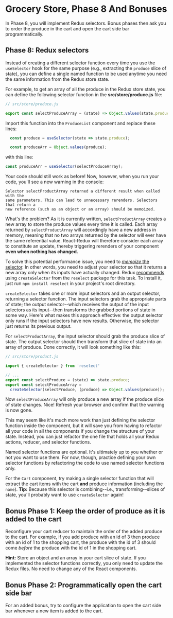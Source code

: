 # Grocery Store, Phase 8 And Bonuses

In Phase 8, you will implement Redux selectors. Bonus phases then ask you to
order the produce in the cart and open the cart side bar programmatically.

## Phase 8: Redux selectors

Instead of creating a different selector function every time you use the
`useSelector` hook for the same purpose (e.g., extracting the `produce` slice of
state), you can define a single named function to be used anytime you need the
same information from the Redux store state.

For example, to get an array of all the produce in the Redux store state, you
can define the following selector function in the __src/store/produce.js__ file:

```js
// src/store/produce.js

export const selectProduceArray = (state) => Object.values(state.produce);
```

Import this function into the `ProduceList` component and replace these lines:

```js
  const produce = useSelector(state => state.produce);

  const produceArr = Object.values(produce);
```

with this line:

```js
const produceArr = useSelector(selectProduceArray);
```

Your code should still work as before! Now, however, when you run your code,
you'll see a new warning in the console:

```plaintext
Selector selectProductArray returned a different result when called with the
same parameters. This can lead to unnecessary rerenders. Selectors that return a
new reference (such as an object or an array) should be memoized.
```

What's the problem? As it is currently written, `selectProductArray` creates a
new array to store the produce values every time it is called. Each array
returned by `selectProductArray` will accordingly have a new address in memory,
meaning that no two arrays returned by the selector will ever have the same
referential value. React-Redux will therefore consider each array to constitute
an update, thereby triggering rerenders of your component **even when nothing
has changed.**

To solve this potential performance issue, you need to [_memoize_ the
selector][memoize]. In other words, you need to adjust your selector so that it
returns a new array only when its inputs have actually changed. Redux
[recommends][reselect] using `createSelector` from the `reselect` package for
this task. To install it, just run `npm install reselect` in your project's root
directory.

`createSelector` takes one or more input selectors and an output selector,
returning a selector function. The input selectors grab the appropriate parts of
state; the output selector--which receives the output of the input selectors as
its input--then transforms the grabbed portions of state in some way. Here's
what makes this approach effective: the output selector only runs if the input
selectors have new results. Otherwise, the selector just returns its previous
output.

For `selectProductArray`, the input selector should grab the produce slice of
state. The output selector should then transform that slice of state into an
array of produce. Done correctly, it will look something like this:

```js
// src/store/product.js

import { createSelector } from 'reselect'

// ...
export const selectProduce = (state) => state.produce;
export const selectProduceArray =
  createSelector(selectProduce, (produce) => Object.values(produce));
```

Now `selectProduceArray` will only produce a new array if the produce slice of
state changes. Nice! Refresh your browser and confirm that the warning is now
gone.

This may seem like it's much more work than just defining the selector function
inside the component, but it will save you from having to refactor all your code
in all the components if you change the structure of your state. Instead, you
can just refactor the one file that holds all your Redux actions, reducer, and
selector functions.

Named selector functions are optional. It's ultimately up to you whether or not
you want to use them. For now, though, practice defining your own selector
functions by refactoring the code to use named selector functions only.

For the `Cart` component, try making a single selector function that will
extract the cart items with the cart **and** produce information (including the
`name`). **Tip:** Because this selector is combining--i.e., transforming--slices
of state, you'll probably want to use `createSelector` again!

## Bonus Phase 1: Keep the order of produce as it is added to the cart

Reconfigure your cart reducer to maintain the order of the added produce to the
cart. For example, if you add produce with an id of 3 then produce with an id of
1 to the shopping cart, the produce with the id of 3 should come _before_ the
produce with the id of 1 in the shopping cart.

**Hint:** Store an object and an array in your cart slice of state. If you
implemented the selector functions correctly, you only need to update the Redux
files. No need to change any of the React components.

## Bonus Phase 2: Programmatically open the cart side bar

For an added bonus, try to configure the application to open the cart side bar
whenever a new item is added to the cart.

[memoize]: https://redux.js.org/usage/deriving-data-selectors#optimizing-selectors-with-memoization
[reselect]: https://redux.js.org/usage/deriving-data-selectors#writing-memoized-selectors-with-reselect
